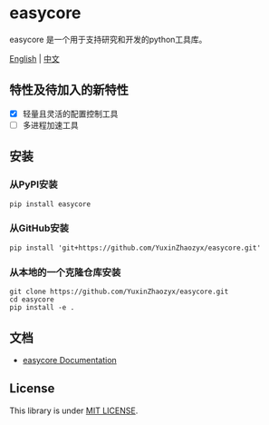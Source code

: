 # easycore

easycore 是一个用于支持研究和开发的python工具库。



[English](./README.md) | [中文](./README-zh.md)



## 特性及待加入的新特性

- [x] 轻量且灵活的配置控制工具
- [ ] 多进程加速工具

## 安装

### 从PyPI安装

```shell
pip install easycore
```

### 从GitHub安装

```shell
pip install 'git+https://github.com/YuxinZhaozyx/easycore.git'
```

### 从本地的一个克隆仓库安装

```shell
git clone https://github.com/YuxinZhaozyx/easycore.git
cd easycore
pip install -e .
```

## 文档

+ [easycore Documentation](https://easycore.readthedocs.io/en/latest/)

## License

This library is under [MIT LICENSE](./LICENSE).